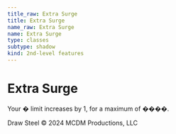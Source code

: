 ```yaml
---
title_raw: Extra Surge
title: Extra Surge
name_raw: Extra Surge
name: Extra Surge
type: classes
subtype: shadow
kind: 2nd-level features
---
```


# Extra Surge

Your � limit increases by 1, for a maximum of ����.

Draw Steel © 2024 MCDM Productions, LLC
